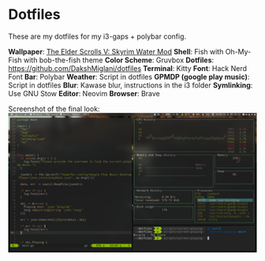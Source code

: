 # Dotfiles

These are my dotfiles for my i3-gaps + polybar config.

__Wallpaper__: [The Elder Scrolls V: Skyrim Water Mod](https://wallhaven.cc/w/eyezdr)
__Shell__: Fish with Oh-My-Fish with bob-the-fish theme
__Color Scheme__: Gruvbox
__Dotfiles__: https://github.com/DakshMiglani/dotfiles
__Terminal__: Kitty
__Font__: Hack Nerd Font
__Bar__: Polybar
__Weather__: Script in dotfiles
__GPMDP (google play music)__: Script in dotfiles
__Blur__: Kawase blur, instructions in the i3 folder
__Symlinking__: Use GNU Stow
__Editor__: Neovim
__Browser__: Brave

Screenshot of the final look:
![](final.png)
